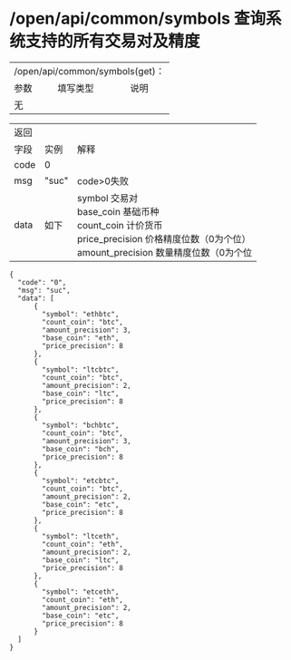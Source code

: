 # /open/api/common/symbols 查询系统支持的所有交易对及精度
<table>
    <tr><td colspan="3">/open/api/common/symbols(get)：</td></tr>
    <tr><td>参数</td><td>填写类型</td><td>说明</td></tr>
    <tr><td>无</td><td></td><td></td></tr>
  </table>
  <table>
    <tr><td colspan="3">返回</td></tr>
    <tr><td>字段</td><td>实例</td><td>解释</td></tr>
    <tr><td>code</td><td>0</td><td></td></tr>
    <tr><td>msg</td><td>"suc"</td><td>code>0失败</td></tr>
    <tr><td>data</td><td>如下</td><td>symbol 交易对<br/>
      base_coin 基础币种<br/>
      count_coin 计价货币<br/>
      price_precision 价格精度位数（0为个位）<br/>
      amount_precision 数量精度位数（0为个位</td>
    </tr>
  </table>
  
``` 
{
  "code": "0",
  "msg": "suc",
  "data": [
      {
        "symbol": "ethbtc",
        "count_coin": "btc",
        "amount_precision": 3,
        "base_coin": "eth",
        "price_precision": 8
      },
      {
        "symbol": "ltcbtc",
        "count_coin": "btc",
        "amount_precision": 2,
        "base_coin": "ltc",
        "price_precision": 8
      },
      {
        "symbol": "bchbtc",
        "count_coin": "btc",
        "amount_precision": 3,
        "base_coin": "bch",
        "price_precision": 8
      },
      {
        "symbol": "etcbtc",
        "count_coin": "btc",
        "amount_precision": 2,
        "base_coin": "etc",
        "price_precision": 8
      },
      {
        "symbol": "ltceth",
        "count_coin": "eth",
        "amount_precision": 2,
        "base_coin": "ltc",
        "price_precision": 8
      },
      {
        "symbol": "etceth",
        "count_coin": "eth",
        "amount_precision": 2,
        "base_coin": "etc",
        "price_precision": 8
      }
  ]
}

```
